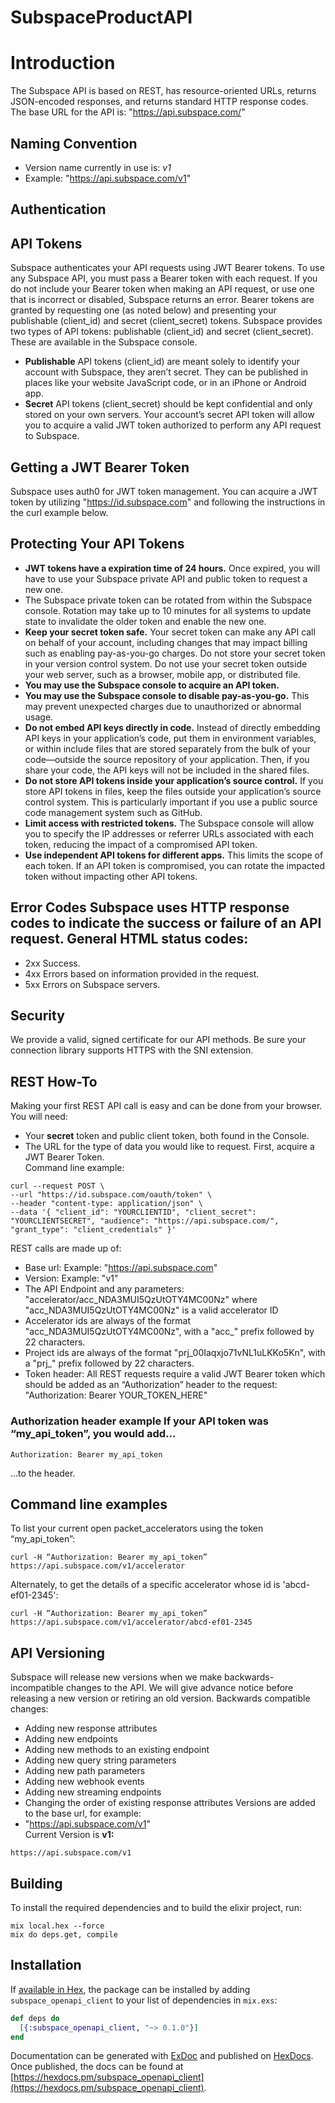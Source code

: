 # SubspaceProductAPI

# Introduction
The Subspace API is based on REST, has resource-oriented URLs, returns JSON-encoded responses, and returns standard HTTP response codes.  The base URL for the API is:  "https://api.subspace.com/"  
## Naming Convention  
* Version name currently in use is: *v1*   
* Example: "https://api.subspace.com/v1"  
## Authentication  
## API Tokens
Subspace authenticates your API requests using JWT Bearer tokens. To use any Subspace API, you must pass a Bearer token with each request. If you do not include your Bearer token when making an API request, or use one that is incorrect or disabled, Subspace returns an error.  Bearer tokens are granted by requesting one (as noted below) and presenting your publishable (client_id) and secret (client_secret) tokens.     Subspace provides two types of API tokens: publishable (client_id) and secret (client_secret).  These are available in the Subspace console.   
* **Publishable** API tokens (client_id) are meant solely to identify your account with Subspace, they aren’t secret. They can be published in places like your website JavaScript code, or in an iPhone or Android app.   
* **Secret** API tokens (client_secret) should be kept confidential and only stored on your own servers. Your account’s secret API token will allow you to acquire a valid JWT token authorized to perform any API request to Subspace.  
## Getting a JWT Bearer Token
Subspace uses auth0 for JWT token management.  You can acquire a JWT token by utilizing "https://id.subspace.com" and following the instructions in the curl example below.  
## Protecting Your API Tokens    
* **JWT tokens have a expiration time of 24 hours.**  Once expired, you will have to use your Subspace private API and public token to request a new one.   
* The Subspace private token can be rotated from within the Subspace console.  Rotation may take up to 10 minutes for all systems to update state to invalidate the older token and enable the new one.   
* **Keep your secret token safe.** Your secret token can make any API call on behalf of your account, including changes that may impact billing such as enabling pay-as-you-go charges. Do not store your secret token in your version control system. Do not use your secret token outside your web server, such as a browser, mobile app, or distributed file.   
* **You may use the Subspace console to acquire an API token.**   
* **You may use the Subspace console to disable pay-as-you-go.** This may prevent unexpected charges due to unauthorized or abnormal usage.   
* **Do not embed API keys directly in code.** Instead of directly embedding API keys in your application’s code, put them in environment variables, or within include files that are stored separately from the bulk of your code—outside the source repository of your application. Then, if you share your code, the API keys will not be included in the shared files.   
* **Do not store API tokens inside your application’s source control.** If you store API tokens in files, keep the files outside your application’s source control system. This is particularly important if you use a public source code management system such as GitHub.   
* **Limit access with restricted tokens.** The Subspace console will allow you to specify the IP addresses or referrer URLs associated with each token, reducing the impact of a compromised API token.   
* **Use independent API tokens for different apps.** This limits the scope of each token. If an API token is compromised, you can rotate the impacted token without impacting other API tokens.  
## Error Codes  Subspace uses HTTP response codes to indicate the success or failure of an API request.   General HTML status codes:   
* 2xx Success.    
* 4xx Errors based on information provided in the request.   
* 5xx Errors on Subspace servers.    
## Security  
We provide a valid, signed certificate for our API methods. Be sure your connection library supports HTTPS with the SNI extension.  
## REST How-To
Making your first REST API call is easy and can be done from your browser.  You will need:   
* Your **secret** token and public client token, both found in the Console.   
* The URL for the type of data you would like to request.  First, acquire a JWT Bearer Token.  
Command line example: 

```
curl --request POST \          
--url "https://id.subspace.com/oauth/token" \
--header "content-type: application/json" \
--data '{ "client_id": "YOURCLIENTID", "client_secret": "YOURCLIENTSECRET", "audience": "https://api.subspace.com/", "grant_type": "client_credentials" }'
```
REST calls are made up of:   
* Base url: Example: "https://api.subspace.com"   
* Version: Example: "v1"   
* The API Endpoint and any parameters: "accelerator/acc_NDA3MUI5QzUtOTY4MC00Nz" where "acc_NDA3MUI5QzUtOTY4MC00Nz" is a valid accelerator ID   
* Accelerator ids are always of the format "acc_NDA3MUI5QzUtOTY4MC00Nz", with a "acc_" prefix followed by 22 characters.   
* Project ids are always of the format "prj_00Iaqxjo71vNL1uLKKo5Kn", with a "prj_" prefix followed by 22 characters.   
* Token header: All REST requests require a valid JWT Bearer token which should be added as an “Authorization” header to the request: 
"Authorization: Bearer YOUR_TOKEN_HERE"    
### Authorization header example  If your API token was “my_api_token”, you would add...
```
Authorization: Bearer my_api_token
```      
...to the header.  
## Command line examples  
To list your current open packet_accelerators using the token “my_api_token”:
```
curl -H “Authorization: Bearer my_api_token” https://api.subspace.com/v1/accelerator
```
Alternately, to get the details of a specific accelerator whose id is 'abcd-ef01-2345':
```
curl -H “Authorization: Bearer my_api_token” https://api.subspace.com/v1/accelerator/abcd-ef01-2345
```
## API Versioning
Subspace will release new versions when we make backwards-incompatible changes to the API. We will give advance notice before releasing a new version or retiring an old version.  Backwards compatible changes:   
* Adding new response attributes   
* Adding new endpoints   
* Adding new methods to an existing endpoint   
* Adding new query string parameters   
* Adding new path parameters   
* Adding new webhook events   
* Adding new streaming endpoints   
* Changing the order of existing response attributes 
Versions are added to the base url, for example:   
* "https://api.subspace.com/v1"  
Current Version is **v1:** 

```
https://api.subspace.com/v1
```
## Building

To install the required dependencies and to build the elixir project, run:
```
mix local.hex --force
mix do deps.get, compile
```

## Installation

If [available in Hex](https://hex.pm/docs/publish), the package can be installed
by adding `subspace_openapi_client` to your list of dependencies in `mix.exs`:

```elixir
def deps do
  [{:subspace_openapi_client, "~> 0.1.0"}]
end
```

Documentation can be generated with [ExDoc](https://github.com/elixir-lang/ex_doc)
and published on [HexDocs](https://hexdocs.pm). Once published, the docs can
be found at [https://hexdocs.pm/subspace_openapi_client](https://hexdocs.pm/subspace_openapi_client).
